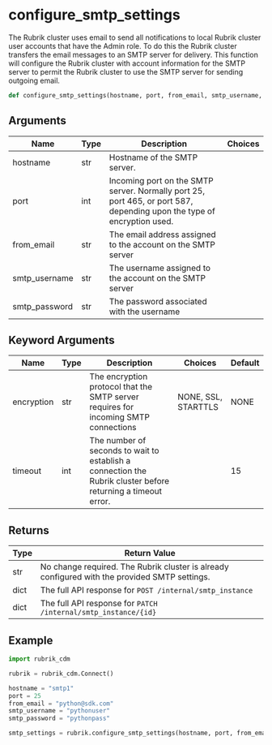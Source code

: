 # configure_smtp_settings

The Rubrik cluster uses email to send all notifications to local Rubrik cluster user accounts that have the Admin role. To do this the Rubrik cluster transfers the email messages to an SMTP server for delivery. This function will configure the Rubrik cluster with account information for the SMTP server to permit the Rubrik cluster to use the SMTP server for sending outgoing email.
```py
def configure_smtp_settings(hostname, port, from_email, smtp_username, smtp_password, encryption="NONE", timeout=15)
```

## Arguments
| Name          | Type | Description                                                                                                            | Choices |
|---------------|------|------------------------------------------------------------------------------------------------------------------------|---------|
| hostname      | str  | Hostname of the SMTP server.                                                                                           |         |
| port          | int  | Incoming port on the SMTP server. Normally port 25, port 465, or port 587, depending upon the type of encryption used. |         |
| from_email    | str  | The email address assigned to the account on the SMTP server                                                           |         |
| smtp_username | str  | The username assigned to the account on the SMTP server                                                                |         |
| smtp_password | str  | The password associated with the username                                                                              |         |
## Keyword Arguments
| Name       | Type | Description                                                                                                  | Choices             | Default |
|------------|------|--------------------------------------------------------------------------------------------------------------|---------------------|---------|
| encryption | str  | The encryption protocol that the SMTP server requires for incoming SMTP connections                          | NONE, SSL, STARTTLS | NONE    |
| timeout    | int  | The number of seconds to wait to establish a connection the Rubrik cluster before returning a timeout error. |                     | 15      |

## Returns
| Type | Return Value                                                                                  |
|------|-----------------------------------------------------------------------------------------------|
| str  | No change required. The Rubrik cluster is already configured with the provided SMTP settings. |
| dict | The full API response for `POST /internal/smtp_instance`                                      |
| dict | The full API response for `PATCH /internal/smtp_instance/{id}`                                |
## Example
```py
import rubrik_cdm

rubrik = rubrik_cdm.Connect()

hostname = "smtp1"
port = 25
from_email = "python@sdk.com"
smtp_username = "pythonuser"
smtp_password = "pythonpass"

smtp_settings = rubrik.configure_smtp_settings(hostname, port, from_email, smtp_username, smtp_password)
```